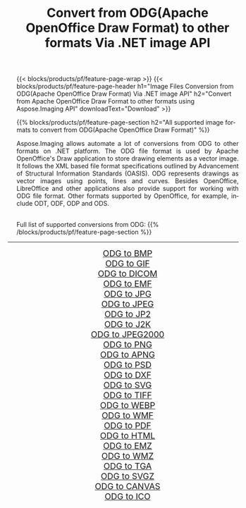 ﻿---
title: Convert from ODG(Apache OpenOffice Draw Format) to other formats Via .NET image API 
weight: 3920
url: /net/conversion/from/odg 
lang: en
langdirlevel: 2
locales: zh-hans,ja,it,ru,de,es,fr,nl,id,lt,pl,pt,vi,tr,ko,zh-hant,ar,hi,th,sv,cs,uk,he
description: Using Aspose.Imaging for .NET you can easily convert from ODG(Apache OpenOffice Draw Format) to other formats
---

{{< blocks/products/pf/feature-page-wrap >}}
{{< blocks/products/pf/feature-page-header h1="Image Files Conversion from ODG(Apache OpenOffice Draw Format) Via .NET image API" h2="Convert from Apache OpenOffice Draw Format to other formats using Aspose.Imaging API" downloadText="Download" >}}


{{% blocks/products/pf/feature-page-section  h2="All supported image formats to convert from ODG(Apache OpenOffice Draw Format)" %}}
<p align=justify>Aspose.Imaging allows automate a lot of conversions from ODG to other formats on .NET platform. The ODG file format is used by Apache OpenOffice's Draw application to store drawing elements as a vector image. It follows the XML based file format specifications outlined by Advancement of Structural Information Standards (OASIS). ODG represents drawings as vector images using points, lines and curves. Besides OpenOffice, LibreOffice and other applications also provide support for working with ODG file format. Other formats supported by OpenOffice, for example, include ODT, ODF, ODP and ODS.</p>
<br/>
Full list of supported conversions from ODG:
{{% /blocks/products/pf/feature-page-section %}}
<div class="container-fluid productfamilypage bg-gray">
    <div class="convertypes bg-gray agp-content section">
        <div class="container">
		<hr style="margin-left:-20px;"/>
		<div class="row other-converters" style="gap: 10px;font-size: 19px;text-align:center;">
		    <div class='col-md-2 other-converter remove-lp remove-rp'><a href="/imaging/net/conversion/odg-to-bmp" style="padding:15px;">ODG to BMP</a></div><div class='col-md-2 other-converter remove-lp remove-rp'><a href="/imaging/net/conversion/odg-to-gif" style="padding:15px;">ODG to GIF</a></div><div class='col-md-2 other-converter remove-lp remove-rp'><a href="/imaging/net/conversion/odg-to-dicom" style="padding:15px;">ODG to DICOM</a></div><div class='col-md-2 other-converter remove-lp remove-rp'><a href="/imaging/net/conversion/odg-to-emf" style="padding:15px;">ODG to EMF</a></div><div class='col-md-2 other-converter remove-lp remove-rp'><a href="/imaging/net/conversion/odg-to-jpg" style="padding:15px;">ODG to JPG</a></div><div class='col-md-2 other-converter remove-lp remove-rp'><a href="/imaging/net/conversion/odg-to-jpeg" style="padding:15px;">ODG to JPEG</a></div><div class='col-md-2 other-converter remove-lp remove-rp'><a href="/imaging/net/conversion/odg-to-jp2" style="padding:15px;">ODG to JP2</a></div><div class='col-md-2 other-converter remove-lp remove-rp'><a href="/imaging/net/conversion/odg-to-j2k" style="padding:15px;">ODG to J2K</a></div><div class='col-md-2 other-converter remove-lp remove-rp'><a href="/imaging/net/conversion/odg-to-jpeg2000" style="padding:15px;">ODG to JPEG2000</a></div><div class='col-md-2 other-converter remove-lp remove-rp'><a href="/imaging/net/conversion/odg-to-png" style="padding:15px;">ODG to PNG</a></div><div class='col-md-2 other-converter remove-lp remove-rp'><a href="/imaging/net/conversion/odg-to-apng" style="padding:15px;">ODG to APNG</a></div><div class='col-md-2 other-converter remove-lp remove-rp'><a href="/imaging/net/conversion/odg-to-psd" style="padding:15px;">ODG to PSD</a></div><div class='col-md-2 other-converter remove-lp remove-rp'><a href="/imaging/net/conversion/odg-to-dxf" style="padding:15px;">ODG to DXF</a></div><div class='col-md-2 other-converter remove-lp remove-rp'><a href="/imaging/net/conversion/odg-to-svg" style="padding:15px;">ODG to SVG</a></div><div class='col-md-2 other-converter remove-lp remove-rp'><a href="/imaging/net/conversion/odg-to-tiff" style="padding:15px;">ODG to TIFF</a></div><div class='col-md-2 other-converter remove-lp remove-rp'><a href="/imaging/net/conversion/odg-to-webp" style="padding:15px;">ODG to WEBP</a></div><div class='col-md-2 other-converter remove-lp remove-rp'><a href="/imaging/net/conversion/odg-to-wmf" style="padding:15px;">ODG to WMF</a></div><div class='col-md-2 other-converter remove-lp remove-rp'><a href="/imaging/net/conversion/odg-to-pdf" style="padding:15px;">ODG to PDF</a></div><div class='col-md-2 other-converter remove-lp remove-rp'><a href="/imaging/net/conversion/odg-to-html" style="padding:15px;">ODG to HTML</a></div><div class='col-md-2 other-converter remove-lp remove-rp'><a href="/imaging/net/conversion/odg-to-emz" style="padding:15px;">ODG to EMZ</a></div><div class='col-md-2 other-converter remove-lp remove-rp'><a href="/imaging/net/conversion/odg-to-wmz" style="padding:15px;">ODG to WMZ</a></div><div class='col-md-2 other-converter remove-lp remove-rp'><a href="/imaging/net/conversion/odg-to-tga" style="padding:15px;">ODG to TGA</a></div><div class='col-md-2 other-converter remove-lp remove-rp'><a href="/imaging/net/conversion/odg-to-svgz" style="padding:15px;">ODG to SVGZ</a></div><div class='col-md-2 other-converter remove-lp remove-rp'><a href="/imaging/net/conversion/odg-to-canvas" style="padding:15px;">ODG to CANVAS</a></div><div class='col-md-2 other-converter remove-lp remove-rp'><a href="/imaging/net/conversion/odg-to-ico" style="padding:15px;">ODG to ICO</a></div>
                </div>
        </div>
    </div>
</div>
<br/>

